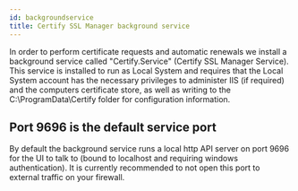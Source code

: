 ```yaml
---
id: backgroundservice
title: Certify SSL Manager background service
---
```


In order to perform certificate requests and automatic renewals we install a background service called "Certify.Service" (Certify SSL Manager Service). This service is installed to run as Local System and requires that the Local System account has the necessary privileges to administer IIS (if required) and the computers certificate store, as well as writing to the C:\ProgramData\Certify folder for configuration information.

## Port 9696 is the default service port

By default the background service runs a local http API server on port 9696 for the UI to talk to (bound to localhost and requiring windows authentication). It is currently recommended to not open this port to external traffic on your firewall.



